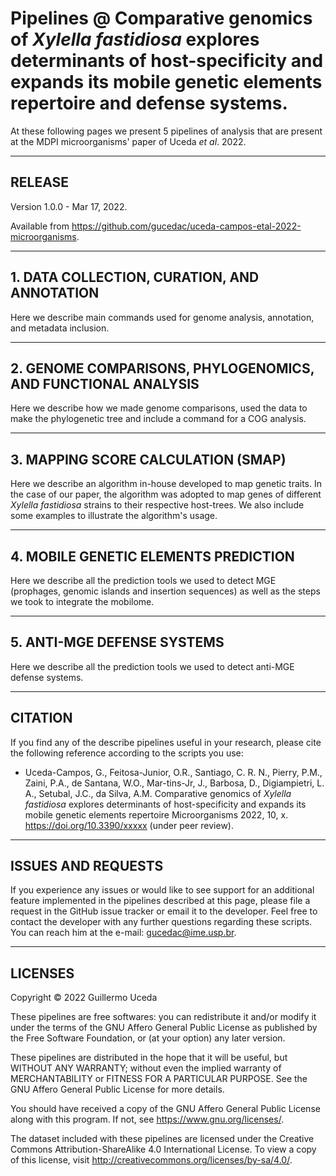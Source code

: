 # **Pipelines @ Comparative genomics of <i>Xylella fastidiosa</i> explores determinants of host-specificity and expands its mobile genetic elements repertoire and defense systems.**

At these following pages we present 5 pipelines of analysis that are present at the MDPI microorganisms' paper of Uceda <i>et al</i>. 2022.

---

## RELEASE

Version 1.0.0 - Mar 17, 2022.

Available from <https://github.com/gucedac/uceda-campos-etal-2022-microorganisms>. 

---

## 1. DATA COLLECTION, CURATION, AND ANNOTATION 

Here we describe main commands used for genome analysis, annotation, and metadata inclusion.

---

## 2. GENOME COMPARISONS, PHYLOGENOMICS, AND FUNCTIONAL ANALYSIS

Here we describe how we made genome comparisons, used the data to make the phylogenetic tree and include a command for a COG analysis.

---

## 3. MAPPING SCORE CALCULATION (SMAP) 

Here we describe an algorithm in-house developed to map genetic traits. In the case of our paper, the algorithm was adopted to map genes of different <i>Xylella fastidiosa</i> strains to their respective host-trees.
We also include some examples to illustrate the algorithm's usage.

---

## 4. MOBILE GENETIC ELEMENTS PREDICTION

Here we describe all the prediction tools we used to detect MGE (prophages, genomic islands and insertion sequences) as well as the steps we took to integrate the mobilome.

---

## 5. ANTI-MGE DEFENSE SYSTEMS

Here we describe all the prediction tools we used to detect anti-MGE defense systems.

---

## CITATION

If you find any of the describe pipelines useful in your research, please cite the following reference according to the scripts you use:

- Uceda-Campos, G., Feitosa-Junior, O.R., Santiago, C. R. N., Pierry, P.M., Zaini, P.A., de Santana, W.O., Mar-tins-Jr, J., Barbosa, D., Digiampietri, L. A., Setubal, J.C., da Silva, A.M. Comparative genomics of <i>Xylella fastidiosa</i> explores determinants of host-specificity and expands its mobile genetic elements repertoire Microorganisms 2022, 10, x. https://doi.org/10.3390/xxxxx (under peer review).

---

## ISSUES AND REQUESTS

If you experience any issues or would like to see support for an additional feature implemented in the pipelines described at this page, please file a request in the GitHub issue tracker or email it to the developer. Feel free to contact the developer with any further questions regarding these scripts. You can reach him at the e-mail: gucedac@ime.usp.br.

---

## LICENSES

Copyright © 2022 Guillermo Uceda 

These pipelines are free softwares: you can redistribute it and/or modify it under the terms of the GNU Affero General Public License as published by the Free Software Foundation, or (at your option) any later version.

These pipelines are distributed in the hope that it will be useful, but WITHOUT ANY WARRANTY; without even the implied warranty of MERCHANTABILITY or FITNESS FOR A PARTICULAR PURPOSE. See the GNU Affero General Public License for more details.

You should have received a copy of the GNU Affero General Public License along with this program.  If not, see <https://www.gnu.org/licenses/>.

The dataset included with these pipelines are licensed under the Creative Commons Attribution-ShareAlike 4.0 International License. To view a copy of this license, visit http://creativecommons.org/licenses/by-sa/4.0/.
